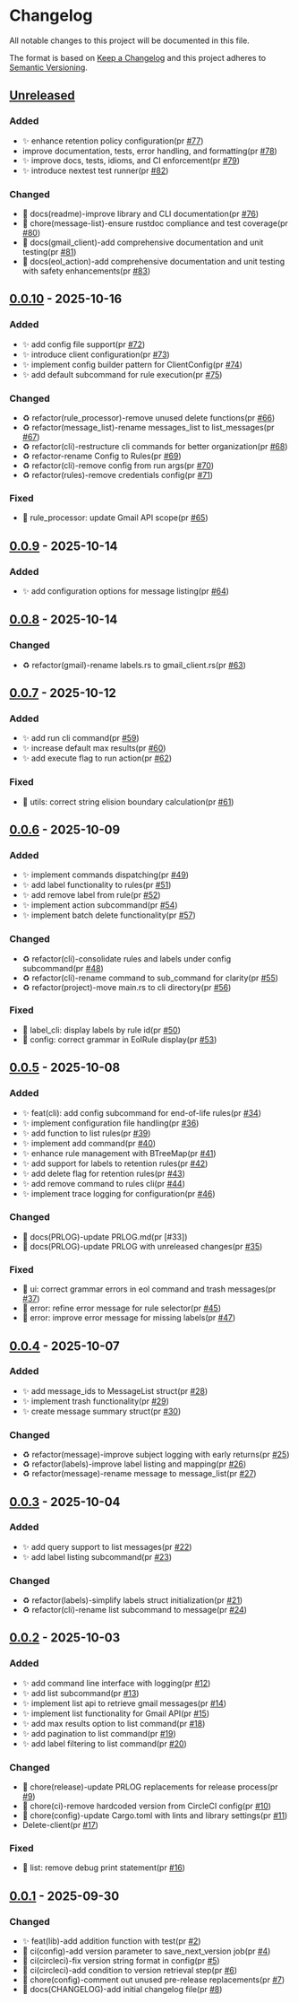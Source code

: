 # Changelog

All notable changes to this project will be documented in this file.

The format is based on [Keep a Changelog](https://keepachangelog.com/en/1.0.0/)
and this project adheres to [Semantic Versioning](https://semver.org/spec/v2.0.0.html).

## [Unreleased]

### Added

- ✨ enhance retention policy configuration(pr [#77])
- improve documentation, tests, error handling, and formatting(pr [#78])
- ✨ improve docs, tests, idioms, and CI enforcement(pr [#79])
- ✨ introduce nextest test runner(pr [#82])

### Changed

- 📝 docs(readme)-improve library and CLI documentation(pr [#76])
- 🧰 chore(message-list)-ensure rustdoc compliance and test coverage(pr [#80])
- 📝 docs(gmail_client)-add comprehensive documentation and unit testing(pr [#81])
- 📝 docs(eol_action)-add comprehensive documentation and unit testing with safety enhancements(pr [#83])

## [0.0.10] - 2025-10-16

### Added

- ✨ add config file support(pr [#72])
- ✨ introduce client configuration(pr [#73])
- ✨ implement config builder pattern for ClientConfig(pr [#74])
- ✨ add default subcommand for rule execution(pr [#75])

### Changed

- ♻️ refactor(rule_processor)-remove unused delete functions(pr [#66])
- ♻️ refactor(message_list)-rename messages_list to list_messages(pr [#67])
- ♻️ refactor(cli)-restructure cli commands for better organization(pr [#68])
- ♻️ refactor-rename Config to Rules(pr [#69])
- ♻️ refactor(cli)-remove config from run args(pr [#70])
- ♻️ refactor(rules)-remove credentials config(pr [#71])

### Fixed

- 🐛 rule_processor: update Gmail API scope(pr [#65])

## [0.0.9] - 2025-10-14

### Added

- ✨ add configuration options for message listing(pr [#64])

## [0.0.8] - 2025-10-14

### Changed

- ♻️ refactor(gmail)-rename labels.rs to gmail_client.rs(pr [#63])

## [0.0.7] - 2025-10-12

### Added

- ✨ add run cli command(pr [#59])
- ✨ increase default max results(pr [#60])
- ✨ add execute flag to run action(pr [#62])

### Fixed

- 🐛 utils: correct string elision boundary calculation(pr [#61])

## [0.0.6] - 2025-10-09

### Added

- ✨ implement commands dispatching(pr [#49])
- ✨ add label functionality to rules(pr [#51])
- ✨ add remove label from rule(pr [#52])
- ✨ implement action subcommand(pr [#54])
- ✨ implement batch delete functionality(pr [#57])

### Changed

- ♻️ refactor(cli)-consolidate rules and labels under config subcommand(pr [#48])
- ♻️ refactor(cli)-rename command to sub_command for clarity(pr [#55])
- ♻️ refactor(project)-move main.rs to cli directory(pr [#56])

### Fixed

- 🐛 label_cli: display labels by rule id(pr [#50])
- 🐛 config: correct grammar in EolRule display(pr [#53])

## [0.0.5] - 2025-10-08

### Added

- ✨ feat(cli): add config subcommand for end-of-life rules(pr [#34])
- ✨ implement configuration file handling(pr [#36])
- ✨ add function to list rules(pr [#39])
- ✨ implement add command(pr [#40])
- ✨ enhance rule management with BTreeMap(pr [#41])
- ✨ add support for labels to retention rules(pr [#42])
- ✨ add delete flag for retention rules(pr [#43])
- ✨ add remove command to rules cli(pr [#44])
- ✨ implement trace logging for configuration(pr [#46])

### Changed

- 📝 docs(PRLOG)-update PRLOG.md(pr [#33])
- 📝 docs(PRLOG)-update PRLOG with unreleased changes(pr [#35])

### Fixed

- 🐛 ui: correct grammar errors in eol command and trash messages(pr [#37])
- 🐛 error: refine error message for rule selector(pr [#45])
- 🐛 error: improve error message for missing labels(pr [#47])

## [0.0.4] - 2025-10-07

### Added

- ✨ add message_ids to MessageList struct(pr [#28])
- ✨ implement trash functionality(pr [#29])
- ✨ create message summary struct(pr [#30])

### Changed

- ♻️ refactor(message)-improve subject logging with early returns(pr [#25])
- ♻️ refactor(labels)-improve label listing and mapping(pr [#26])
- ♻️ refactor(message)-rename message to message_list(pr [#27])

## [0.0.3] - 2025-10-04

### Added

- ✨ add query support to list messages(pr [#22])
- ✨ add label listing subcommand(pr [#23])

### Changed

- ♻️ refactor(labels)-simplify labels struct initialization(pr [#21])
- ♻️ refactor(cli)-rename list subcommand to message(pr [#24])

## [0.0.2] - 2025-10-03

### Added

- ✨ add command line interface with logging(pr [#12])
- ✨ add list subcommand(pr [#13])
- ✨ implement list api to retrieve gmail messages(pr [#14])
- ✨ implement list functionality for Gmail API(pr [#15])
- ✨ add max results option to list command(pr [#18])
- ✨ add pagination to list command(pr [#19])
- ✨ add label filtering to list command(pr [#20])

### Changed

- 🔧 chore(release)-update PRLOG replacements for release process(pr [#9])
- 🔧 chore(ci)-remove hardcoded version from CircleCI config(pr [#10])
- 🔧 chore(config)-update Cargo.toml with lints and library settings(pr [#11])
- Delete-client(pr [#17])

### Fixed

- 🐛 list: remove debug print statement(pr [#16])

## [0.0.1] - 2025-09-30

### Changed

- ✨ feat(lib)-add addition function with test(pr [#2])
- 👷 ci(config)-add version parameter to save_next_version job(pr [#4])
- 👷 ci(circleci)-fix version string format in config(pr [#5])
- 👷 ci(circleci)-add condition to version retrieval step(pr [#6])
- 🔧 chore(config)-comment out unused pre-release replacements(pr [#7])
- 📝 docs(CHANGELOG)-add initial changelog file(pr [#8])

[#2]: https://github.com/jerus-org/cull-gmail/pull/2
[#4]: https://github.com/jerus-org/cull-gmail/pull/4
[#5]: https://github.com/jerus-org/cull-gmail/pull/5
[#6]: https://github.com/jerus-org/cull-gmail/pull/6
[#7]: https://github.com/jerus-org/cull-gmail/pull/7
[#8]: https://github.com/jerus-org/cull-gmail/pull/8
[#9]: https://github.com/jerus-org/cull-gmail/pull/9
[#10]: https://github.com/jerus-org/cull-gmail/pull/10
[#11]: https://github.com/jerus-org/cull-gmail/pull/11
[#12]: https://github.com/jerus-org/cull-gmail/pull/12
[#13]: https://github.com/jerus-org/cull-gmail/pull/13
[#14]: https://github.com/jerus-org/cull-gmail/pull/14
[#15]: https://github.com/jerus-org/cull-gmail/pull/15
[#16]: https://github.com/jerus-org/cull-gmail/pull/16
[#17]: https://github.com/jerus-org/cull-gmail/pull/17
[#18]: https://github.com/jerus-org/cull-gmail/pull/18
[#19]: https://github.com/jerus-org/cull-gmail/pull/19
[#20]: https://github.com/jerus-org/cull-gmail/pull/20
[#21]: https://github.com/jerus-org/cull-gmail/pull/21
[#22]: https://github.com/jerus-org/cull-gmail/pull/22
[#23]: https://github.com/jerus-org/cull-gmail/pull/23
[#24]: https://github.com/jerus-org/cull-gmail/pull/24
[#25]: https://github.com/jerus-org/cull-gmail/pull/25
[#26]: https://github.com/jerus-org/cull-gmail/pull/26
[#27]: https://github.com/jerus-org/cull-gmail/pull/27
[#28]: https://github.com/jerus-org/cull-gmail/pull/28
[#29]: https://github.com/jerus-org/cull-gmail/pull/29
[#30]: https://github.com/jerus-org/cull-gmail/pull/30
[#34]: https://github.com/jerus-org/cull-gmail/pull/34
[#35]: https://github.com/jerus-org/cull-gmail/pull/35
[#36]: https://github.com/jerus-org/cull-gmail/pull/36
[#37]: https://github.com/jerus-org/cull-gmail/pull/37
[#39]: https://github.com/jerus-org/cull-gmail/pull/39
[#40]: https://github.com/jerus-org/cull-gmail/pull/40
[#41]: https://github.com/jerus-org/cull-gmail/pull/41
[#42]: https://github.com/jerus-org/cull-gmail/pull/42
[#43]: https://github.com/jerus-org/cull-gmail/pull/43
[#44]: https://github.com/jerus-org/cull-gmail/pull/44
[#45]: https://github.com/jerus-org/cull-gmail/pull/45
[#46]: https://github.com/jerus-org/cull-gmail/pull/46
[#47]: https://github.com/jerus-org/cull-gmail/pull/47
[#48]: https://github.com/jerus-org/cull-gmail/pull/48
[#49]: https://github.com/jerus-org/cull-gmail/pull/49
[#50]: https://github.com/jerus-org/cull-gmail/pull/50
[#51]: https://github.com/jerus-org/cull-gmail/pull/51
[#52]: https://github.com/jerus-org/cull-gmail/pull/52
[#53]: https://github.com/jerus-org/cull-gmail/pull/53
[#54]: https://github.com/jerus-org/cull-gmail/pull/54
[#55]: https://github.com/jerus-org/cull-gmail/pull/55
[#56]: https://github.com/jerus-org/cull-gmail/pull/56
[#57]: https://github.com/jerus-org/cull-gmail/pull/57
[#59]: https://github.com/jerus-org/cull-gmail/pull/59
[#60]: https://github.com/jerus-org/cull-gmail/pull/60
[#61]: https://github.com/jerus-org/cull-gmail/pull/61
[#62]: https://github.com/jerus-org/cull-gmail/pull/62
[#63]: https://github.com/jerus-org/cull-gmail/pull/63
[#64]: https://github.com/jerus-org/cull-gmail/pull/64
[#65]: https://github.com/jerus-org/cull-gmail/pull/65
[#66]: https://github.com/jerus-org/cull-gmail/pull/66
[#67]: https://github.com/jerus-org/cull-gmail/pull/67
[#68]: https://github.com/jerus-org/cull-gmail/pull/68
[#69]: https://github.com/jerus-org/cull-gmail/pull/69
[#70]: https://github.com/jerus-org/cull-gmail/pull/70
[#71]: https://github.com/jerus-org/cull-gmail/pull/71
[#72]: https://github.com/jerus-org/cull-gmail/pull/72
[#73]: https://github.com/jerus-org/cull-gmail/pull/73
[#74]: https://github.com/jerus-org/cull-gmail/pull/74
[#75]: https://github.com/jerus-org/cull-gmail/pull/75
[#76]: https://github.com/jerus-org/cull-gmail/pull/76
[#77]: https://github.com/jerus-org/cull-gmail/pull/77
[#78]: https://github.com/jerus-org/cull-gmail/pull/78
[#79]: https://github.com/jerus-org/cull-gmail/pull/79
[#80]: https://github.com/jerus-org/cull-gmail/pull/80
[#81]: https://github.com/jerus-org/cull-gmail/pull/81
[#82]: https://github.com/jerus-org/cull-gmail/pull/82
[#83]: https://github.com/jerus-org/cull-gmail/pull/83
[Unreleased]: https://github.com/jerus-org/cull-gmail/compare/v0.0.10...HEAD
[0.0.10]: https://github.com/jerus-org/cull-gmail/compare/v0.0.9...v0.0.10
[0.0.9]: https://github.com/jerus-org/cull-gmail/compare/v0.0.8...v0.0.9
[0.0.8]: https://github.com/jerus-org/cull-gmail/compare/v0.0.7...v0.0.8
[0.0.7]: https://github.com/jerus-org/cull-gmail/compare/v0.0.6...v0.0.7
[0.0.6]: https://github.com/jerus-org/cull-gmail/compare/v0.0.5...v0.0.6
[0.0.5]: https://github.com/jerus-org/cull-gmail/compare/v0.0.4...v0.0.5
[0.0.4]: https://github.com/jerus-org/cull-gmail/compare/v0.0.3...v0.0.4
[0.0.3]: https://github.com/jerus-org/cull-gmail/compare/v0.0.2...v0.0.3
[0.0.2]: https://github.com/jerus-org/cull-gmail/compare/v0.0.1...v0.0.2
[0.0.1]: https://github.com/jerus-org/cull-gmail/releases/tag/v0.0.1
